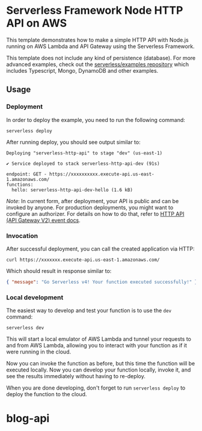 <!--
title: 'AWS Simple HTTP Endpoint example in NodeJS'
description: 'This template demonstrates how to make a simple HTTP API with Node.js running on AWS Lambda and API Gateway using the Serverless Framework.'
layout: Doc
framework: v4
platform: AWS
language: nodeJS
authorLink: 'https://github.com/serverless'
authorName: 'Serverless, Inc.'
authorAvatar: 'https://avatars1.githubusercontent.com/u/13742415?s=200&v=4'
-->

# Serverless Framework Node HTTP API on AWS

This template demonstrates how to make a simple HTTP API with Node.js running on AWS Lambda and API Gateway using the Serverless Framework.

This template does not include any kind of persistence (database). For more advanced examples, check out the [serverless/examples repository](https://github.com/serverless/examples/) which includes Typescript, Mongo, DynamoDB and other examples.

## Usage

### Deployment

In order to deploy the example, you need to run the following command:

```
serverless deploy
```

After running deploy, you should see output similar to:

```
Deploying "serverless-http-api" to stage "dev" (us-east-1)

✔ Service deployed to stack serverless-http-api-dev (91s)

endpoint: GET - https://xxxxxxxxxx.execute-api.us-east-1.amazonaws.com/
functions:
  hello: serverless-http-api-dev-hello (1.6 kB)
```

_Note_: In current form, after deployment, your API is public and can be invoked by anyone. For production deployments, you might want to configure an authorizer. For details on how to do that, refer to [HTTP API (API Gateway V2) event docs](https://www.serverless.com/framework/docs/providers/aws/events/http-api).

### Invocation

After successful deployment, you can call the created application via HTTP:

```
curl https://xxxxxxx.execute-api.us-east-1.amazonaws.com/
```

Which should result in response similar to:

```json
{ "message": "Go Serverless v4! Your function executed successfully!" }
```

### Local development

The easiest way to develop and test your function is to use the `dev` command:

```
serverless dev
```

This will start a local emulator of AWS Lambda and tunnel your requests to and from AWS Lambda, allowing you to interact with your function as if it were running in the cloud.

Now you can invoke the function as before, but this time the function will be executed locally. Now you can develop your function locally, invoke it, and see the results immediately without having to re-deploy.

When you are done developing, don't forget to run `serverless deploy` to deploy the function to the cloud.
# blog-api
